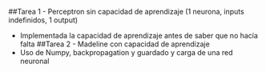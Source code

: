 ##Tarea 1 - Perceptron sin capacidad de aprendizaje (1 neurona, inputs indefinidos, 1 output)
  - Implementada la capacidad de aprendizaje antes de saber que no hacía falta
##Tarea 2 - Madeline con capacidad de aprendizaje
  - Uso de Numpy, backpropagation y guardado y carga de una red neuronal

